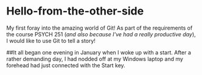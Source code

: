 # Hello-from-the-other-side
My first foray into the amazing world of Git!
As part of the requirements of the course PSYCH 251 (*and also because I've had a really productive day*), I would like to use Git to tell a story!

##It all began one evening in January when I woke up with a start. After a rather demanding day, I had nodded off at my Windows laptop and my forehead had just connected with the Start key.
